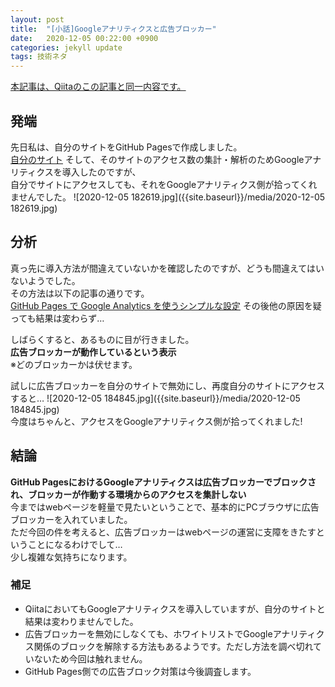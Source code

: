```yaml
---
layout: post
title:  "[小話]Googleアナリティクスと広告ブロッカー"
date:   2020-12-05 00:22:00 +0900
categories: jekyll update
tags: 技術ネタ
---
```

[本記事は、Qiitaのこの記事と同一内容です。](https://qiita.com/hagii-x/items/d9fd851263c595b5da2e)

## 発端  
先日私は、自分のサイトをGitHub Pagesで作成しました。  
[自分のサイト](https://hagiayato.github.io/my-site/)
そして、そのサイトのアクセス数の集計・解析のためGoogleアナリティクスを導入したのですが、  
自分でサイトにアクセスしても、それをGoogleアナリティクス側が拾ってくれませんでした。
![2020-12-05 182619.jpg]({{site.baseurl}}/media/2020-12-05 182619.jpg)
## 分析
真っ先に導入方法が間違えていないかを確認したのですが、どうも間違えてはいないようでした。  
その方法は以下の記事の通りです。  
[GitHub Pages で Google Analytics を使うシンプルな設定](https://qiita.com/memakura/items/2cfc8133e07fdc72c45f)
その後他の原因を疑っても結果は変わらず…  

しばらくすると、あるものに目が行きました。  
**広告ブロッカーが動作しているという表示**  
※どのブロッカーかは伏せます。

試しに広告ブロッカーを自分のサイトで無効にし、再度自分のサイトにアクセスすると…
![2020-12-05 184845.jpg]({{site.baseurl}}/media/2020-12-05 184845.jpg)  
今度はちゃんと、アクセスをGoogleアナリティクス側が拾ってくれました!
## 結論
**GitHub PagesにおけるGoogleアナリティクスは広告ブロッカーでブロックされ、ブロッカーが作動する環境からのアクセスを集計しない**  
今まではwebページを軽量で見たいということで、基本的にPCブラウザに広告ブロッカーを入れていました。  
ただ今回の件を考えると、広告ブロッカーはwebページの運営に支障をきたすということになるわけでして…  
少し複雑な気持ちになります。
### 補足
- QiitaにおいてもGoogleアナリティクスを導入していますが、自分のサイトと結果は変わりませんでした。
- 広告ブロッカーを無効にしなくても、ホワイトリストでGoogleアナリティクス関係のブロックを解除する方法もあるようです。ただし方法を調べ切れていないため今回は触れません。
- GitHub Pages側での広告ブロック対策は今後調査します。
